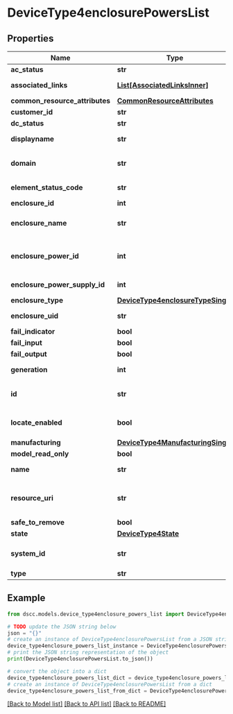 # DeviceType4enclosurePowersList


## Properties

Name | Type | Description | Notes
------------ | ------------- | ------------- | -------------
**ac_status** | **str** |  | [optional] 
**associated_links** | [**List[AssociatedLinksInner]**](AssociatedLinksInner.md) | Associated Links Details | [optional] 
**common_resource_attributes** | [**CommonResourceAttributes**](CommonResourceAttributes.md) |  | [optional] 
**customer_id** | **str** | customerId | [optional] 
**dc_status** | **str** |  | [optional] 
**displayname** | **str** | Enclosure power Display name | [optional] 
**domain** | **str** | Domain that the resource belongs to | [optional] 
**element_status_code** | **str** | Enclosure status code | [optional] 
**enclosure_id** | **int** |  | [optional] 
**enclosure_name** | **str** | Name of the enclosure power. | [optional] 
**enclosure_power_id** | **int** | Numeric ID of the resource. This is deprecated. | [optional] 
**enclosure_power_supply_id** | **int** | Numeric ID of the resource. | [optional] 
**enclosure_type** | [**DeviceType4enclosureTypeSingle**](DeviceType4enclosureTypeSingle.md) |  | [optional] 
**enclosure_uid** | **str** | Parent UID of the resource. &#x60;Filter&#x60; | [optional] 
**fail_indicator** | **bool** |  | [optional] 
**fail_input** | **bool** |  | [optional] 
**fail_output** | **bool** |  | [optional] 
**generation** | **int** | generation &#x60;Filter, Sort&#x60; | [optional] 
**id** | **str** | Unique Identifier of the resource. &#x60;Filter&#x60; | [optional] 
**locate_enabled** | **bool** | Indicates if the locate beacon is enabled or not | [optional] 
**manufacturing** | [**DeviceType4ManufacturingSingle**](DeviceType4ManufacturingSingle.md) |  | [optional] 
**model_read_only** | **bool** |  | [optional] 
**name** | **str** | Name of the resource. | [optional] 
**resource_uri** | **str** | resourceUri for detailed enclosure power object | [optional] 
**safe_to_remove** | **bool** |  | [optional] 
**state** | [**DeviceType4State**](DeviceType4State.md) |  | [optional] 
**system_id** | **str** | SystemUid/Serial Number  of the array. | [optional] 
**type** | **str** | type | [optional] 

## Example

```python
from dscc.models.device_type4enclosure_powers_list import DeviceType4enclosurePowersList

# TODO update the JSON string below
json = "{}"
# create an instance of DeviceType4enclosurePowersList from a JSON string
device_type4enclosure_powers_list_instance = DeviceType4enclosurePowersList.from_json(json)
# print the JSON string representation of the object
print(DeviceType4enclosurePowersList.to_json())

# convert the object into a dict
device_type4enclosure_powers_list_dict = device_type4enclosure_powers_list_instance.to_dict()
# create an instance of DeviceType4enclosurePowersList from a dict
device_type4enclosure_powers_list_from_dict = DeviceType4enclosurePowersList.from_dict(device_type4enclosure_powers_list_dict)
```
[[Back to Model list]](../README.md#documentation-for-models) [[Back to API list]](../README.md#documentation-for-api-endpoints) [[Back to README]](../README.md)


